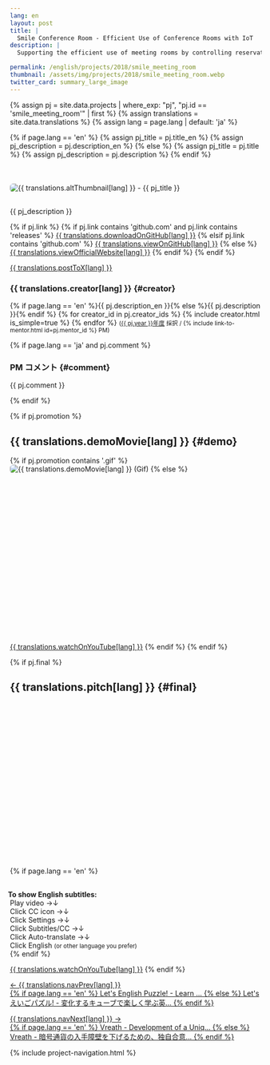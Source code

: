 ```yaml
---
lang: en
layout: post
title: |
  Smile Conference Room - Efficient Use of Conference Rooms with IoT
description: |
  Supporting the efficient use of meeting rooms by controlling reservations and the power supply of equipment within the rooms using IoT devices.

permalink: /english/projects/2018/smile_meeting_room
thumbnail: /assets/img/projects/2018/smile_meeting_room.webp
twitter_card: summary_large_image
---
```


{% assign pj           = site.data.projects | where_exp: "pj", "pj.id == 'smile_meeting_room'" | first %}
{% assign translations = site.data.translations %}
{% assign lang         = page.lang | default: 'ja' %}

{% if page.lang == 'en' %}
  {% assign pj_title       = pj.title_en %}
  {% assign pj_description = pj.description_en %}
{% else %}
  {% assign pj_title       = pj.title %}
  {% assign pj_description = pj.description %}
{% endif %}

<div style='margin-top: 50px; margin-bottom: 30px;'>
  <img class='top-img lazyload' src='/assets/img/spinner.svg' alt='{{ translations.altThumbnail[lang] }} - {{ pj_title }}'
  {% if pj.thumbnail %}    data-src='/assets/img/projects/{{ pj.year }}/{{ pj.thumbnail }}'
  {% else %}               data-src='/assets/img/projects/tbu.webp'
  {% endif %}                 title='{{ pj_title }}' style='border-radius: 6px;' loading='lazy' />
</div>

{{ pj_description }}

<div class='flex'>
  {% if pj.link %}
    {% if pj.link contains 'github.com' and pj.link contains 'releases' %}
       <a href='{{ pj.link }}' target='_blank' class='button'>{{ translations.downloadOnGitHub[lang] }}</a>
    {% elsif pj.link contains 'github.com' %}
       <a href='{{ pj.link }}' target='_blank' class='button'>{{ translations.viewOnGitHub[lang] }}</a>
    {% else %}
       <a href='{{ pj.link }}' target='_blank' class='button'>{{ translations.viewOfficialWebsite[lang] }}</a>
    {% endif %}
  {% endif %}

  <a href="https://twitter.com/intent/tweet?text={{ pj_title }}&via=MitouJr&hashtags=未踏ジュニア{% if pj.tags %},{{ pj.tags | join: ','}}{% endif %}&related=MitouJr&lang=jp&url={{ site.url }}/projects/{{ pj.year }}/{{ pj.id }}" class="button" target="_blank" rel="noopener">{{ translations.postToX[lang] }}</a>
</div>

### {{ translations.creator[lang] }} {#creator}
<p>
  {% if page.lang == 'en' %}{{ pj.description_en }}{% else %}{{ pj.description }}{% endif %}
  {% for creator_id in pj.creator_ids %}
    {% include creator.html is_simple=true %}
  {% endfor %}
  <small>(<a href='/projects/{{ pj.year }}'>{{ pj.year }}年度</a> 採択 / {% include link-to-mentor.html id=pj.mentor_id %} PM)</small>
</p>

{% if page.lang == 'ja' and pj.comment %}
### PM コメント {#comment}
<p class="project-comment">{{ pj.comment }}</p>
{% endif %}

{% if pj.promotion %}
## {{ translations.demoMovie[lang] }} {#demo}
{% if pj.promotion contains '.gif' %}
<img class='top-img lazyload' src='/assets/img/spinner.svg' alt='{{ translations.demoMovie[lang] }} (Gif)'
     data-src='/assets/img/projects/{{ pj.year }}/{{ pj.promotion }}' loading='lazy'
     style='margin-bottom: 10px; border-radius: 6px;' />
{% else %}
<div class="youtube">
  <iframe width="560" height="315" class="lazyload" data-src="https://www.youtube.com/embed/{{ pj.promotion }}?rel=0" frameborder="0" allowfullscreen=""></iframe>
</div>
<a href="https://youtu.be/{{ pj.promotion }}" target="_blank" rel="noopener" class="button">{{ translations.watchOnYouTube[lang] }}</a>
{% endif %}
{% endif %}

{% if pj.final %}
## {{ translations.pitch[lang] }}  {#final}
<div class="youtube">
  <iframe width="560" height="315" class="lazyload" data-src="https://www.youtube.com/embed/{{ pj.final }}?rel=0{% if pj.final_start %}&start={{ pj.final_start }}{% endif %}" frameborder="0" allow="accelerometer; autoplay; clipboard-write; encrypted-media; gyroscope; picture-in-picture" allowfullscreen=""></iframe>
</div>

{% if page.lang == 'en' %}
<div class="note" style="margin-top: 30px;">
  <span style="font-weight: bold; margin-left: -4px;">To show English subtitles:</span><br>
  Play video <span class='ignore-sp'>&rarr;</span><span class='ignore-pc'>&darr;</span><br class='ignore-pc'>
  Click CC icon <span class='ignore-sp'>&rarr;</span><span class='ignore-pc'>&darr;</span><br class='ignore-pc'>
  Click Settings <span class='ignore-sp'>&rarr;</span><span class='ignore-pc'>&darr;</span><br class='ignore-pc'>
  Click Subtitles/CC <span class='ignore-sp'>&rarr;</span><span class='ignore-pc'>&darr;</span><br class='ignore-pc'>
  Click Auto-translate <span class='ignore-sp'>&rarr;</span><span class='ignore-pc'>&darr;</span><br class='ignore-pc'>
  Click English <small>(or other language you prefer)</small>
</div>
{% endif %}

<a href="https://youtu.be/{{ pj.final }}{% if pj.final_start %}?t={{ pj.final_start }}{% endif %}" target="_blank" rel="noopener" class="button">{{ translations.watchOnYouTube[lang] }}</a>
{% endif %}

<nav>
  <p class='nav prev'>
    <a href='lets_eigo_puzzle' title='Let'sえいごパズル! - 変化するキューブで楽しく学ぶ英単語'>
      &larr; {{ translations.navPrev[lang] }}
      <br>
      {% if page.lang == 'en' %}
        Let&apos;s English Puzzle! - Learn ...
      {% else %}
        Let&apos;sえいごパズル! - 変化するキューブで楽しく学ぶ英...
      {% endif %}
    </a>
  </p>

  <p class='nav next'>
    <a href='vreath' title='Vreath - 暗号通貨の入手障壁を下げるための、独自合意アルゴリズムの開発'>
      {{ translations.navNext[lang] }} &rarr;
      <br>
      {% if page.lang == 'en' %}
        Vreath - Development of a Uniq...
      {% else %}
        Vreath - 暗号通貨の入手障壁を下げるための、独自合意...
      {% endif %}
    </a>
  </p>
</nav>

{% include project-navigation.html %}
